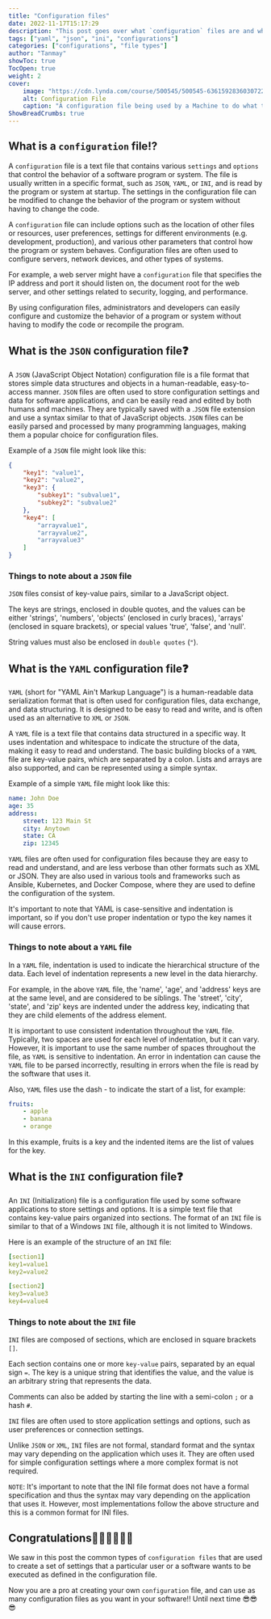 ```yaml
---
title: "Configuration files"
date: 2022-11-17T15:17:29
description: "This post goes over what `configuration` files are and where are they useful"
tags: ["yaml", "json", "ini", "configurations"]
categories: ["configurations", "file types"]
author: "Tanmay"
showToc: true
TocOpen: true
weight: 2
cover:
    image: "https://cdn.lynda.com/course/500545/500545-636159283603072249-16x9.jpg"
    alt: Configuration File
    caption: "A configuration file being used by a Machine to do what the configuration says!"
ShowBreadCrumbs: true
---
```


## What is a `configuration` file⁉️ 

A `configuration` file is a text file that contains various `settings` and `options` that control the behavior of a software program or system. The file is usually written in a specific format, such as `JSON`, `YAML`, or `INI`, and is read by the program or system at startup. The settings in the configuration file can be modified to change the behavior of the program or system without having to change the code.

A `configuration` file can include options such as the location of other files or resources, user preferences, settings for different environments (e.g. development, production), and various other parameters that control how the program or system behaves. Configuration files are often used to configure servers, network devices, and other types of systems.

For example, a web server might have a `configuration` file that specifies the IP address and port it should listen on, the document root for the web server, and other settings related to security, logging, and performance.

By using configuration files, administrators and developers can easily configure and customize the behavior of a program or system without having to modify the code or recompile the program.

## What is the `JSON` configuration file❓

A `JSON` (JavaScript Object Notation) configuration file is a file format that stores simple data structures and objects in a human-readable, easy-to-access manner. `JSON` files are often used to store configuration settings and data for software applications, and can be easily read and edited by both humans and machines. They are typically saved with a .`JSON` file extension and use a syntax similar to that of JavaScript objects. `JSON` files can be easily parsed and processed by many programming languages, making them a popular choice for configuration files.

Example of a `JSON` file might look like this:

```json
{
    "key1": "value1",
    "key2": "value2",
    "key3": {
        "subkey1": "subvalue1",
        "subkey2": "subvalue2"
    },
    "key4": [
        "arrayvalue1",
        "arrayvalue2",
        "arrayvalue3"
    ]
}
```

### Things to note about a `JSON` file

`JSON` files consist of key-value pairs, similar to a JavaScript object.

The keys are strings, enclosed in double quotes, and the values can be either 'strings', 'numbers', 'objects' (enclosed in curly braces), 'arrays' (enclosed in square brackets), or special values 'true', 'false', and 'null'.

String values must also be enclosed in `double quotes` (`"`).

## What is the `YAML` configuration file❓

`YAML` (short for "YAML Ain't Markup Language") is a human-readable data serialization format that is often used for configuration files, data exchange, and data structuring. It is designed to be easy to read and write, and is often used as an alternative to `XML` or `JSON`.

A `YAML` file is a text file that contains data structured in a specific way. It uses indentation and whitespace to indicate the structure of the data, making it easy to read and understand. The basic building blocks of a `YAML` file are key-value pairs, which are separated by a colon. Lists and arrays are also supported, and can be represented using a simple syntax.

Example of a simple `YAML` file might look like this:

```yaml
name: John Doe
age: 35
address:
    street: 123 Main St
    city: Anytown
    state: CA
    zip: 12345
```
`YAML` files are often used for configuration files because they are easy to read and understand, and are less verbose than other formats such as XML or JSON. They are also used in various tools and frameworks such as Ansible, Kubernetes, and Docker Compose, where they are used to define the configuration of the system.

It's important to note that YAML is case-sensitive and indentation is important, so if you don't use proper indentation or typo the key names it will cause errors. 

### Things to note about a `YAML` file

In a `YAML` file, indentation is used to indicate the hierarchical structure of the data. Each level of indentation represents a new level in the data hierarchy.

For example, in the above `YAML` file, the 'name', 'age', and 'address' keys are at the same level, and are considered to be siblings. The 'street', 'city', 'state', and 'zip' keys are indented under the address key, indicating that they are child elements of the address element. 

It is important to use consistent indentation throughout the `YAML` file. Typically, two spaces are used for each level of indentation, but it can vary. However, it is important to use the same number of spaces throughout the file, as `YAML` is sensitive to indentation. An error in indentation can cause the `YAML` file to be parsed incorrectly, resulting in errors when the file is read by the software that uses it.

Also, `YAML` files use the dash - to indicate the start of a list, for example:

```yaml
fruits:
    - apple
    - banana
    - orange
```
In this example, fruits is a key and the indented items are the list of values for the key.

## What is the `INI` configuration file❓

An `INI` (Initialization) file is a configuration file used by some software applications to store settings and options. It is a simple text file that contains key-value pairs organized into sections. The format of an `INI` file is similar to that of a Windows `INI` file, although it is not limited to Windows.

Here is an example of the structure of an `INI` file:

```yaml
[section1]
key1=value1
key2=value2

[section2]
key3=value3
key4=value4
```

### Things to note about the `INI` file

`INI` files are composed of sections, which are enclosed in square brackets `[]`.

Each section contains one or more `key-value` pairs, separated by an equal sign `=`. The key is a unique string that identifies the value, and the value is an arbitrary string that represents the data.

Comments can also be added by starting the line with a semi-colon `;` or a hash `#`.

`INI` files are often used to store application settings and options, such as user preferences or connection settings.

Unlike `JSON` or `XML`, `INI` files are not formal, standard format and the syntax may vary depending on the application which uses it. They are often used for simple configuration settings where a more complex format is not required.

`NOTE`: It's important to note that the INI file format does not have a formal specification and thus the syntax may vary depending on the application that uses it. However, most implementations follow the above structure and this is a common format for INI files.

## Congratulations🙌🎉🥳🙌🎉🥳

We saw in this post the common types of `configuration files` that are used to create a set of settings that a particular user or a software wants to be executed as defined in the configuration file. 

Now you are a pro at creating your own `configuration` file, and can use as many configuration files as you want in your software!! Until next time 😎😎😎